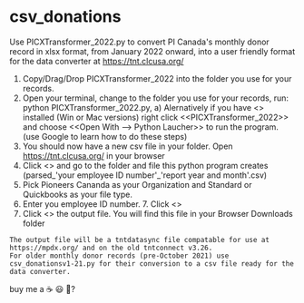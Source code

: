 # csv_donations
Use PICXTransformer_2022.py to convert PI Canada's monthly donor record in xlsx format, from January 2022 onward, into a user friendly format for the data converter at https://tnt.clcusa.org/
  1. Copy/Drag/Drop PICXTransformer_2022 into the folder you use for your records.
  2. Open your terminal, change to the folder you use for your records, run: python PICXTransformer_2022.py, 
          a) Alernatively if you have <<Python Laucher>> 
						installed (Win or Mac versions) right click 
            <<PICXTransformer_2022>> and choose 
            <<Open With --> Python Laucher>> to run the 
            program. (use Google to learn how to do these steps)
  3. You should now have a new csv file in your folder. Open https://tnt.clcusa.org/ in your browser
  4. Click <<Browse>> and go to the folder and file this python program creates (parsed_'your employee ID number'_'report year and month'.csv) 
  5. Pick Pioneers Cananda as your Organization and Standard or Quickbooks as your file type. 
  6. Enter you employee ID number.
	7. Click <<Convert>>
  7. Click <<Download TntMPD file>> the output file. You will find this file in your Browser Downloads folder 
	
	The output file will be a tntdatasync file compatable for use at https://mpdx.org/ and on the old tntconnect v3.26.
 	For older monthly donor records (pre-October 2021) use csv_donationsv1-21.py for their conversion to a csv file ready for the data converter.

buy me a ☕ 😃 🥺?

